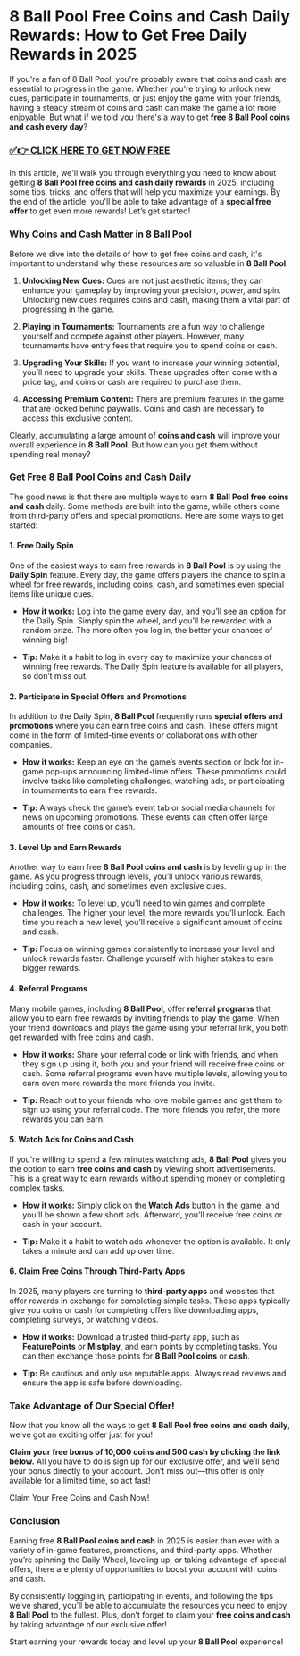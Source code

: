 # 8 Ball Pool Free Coins and Cash Daily Rewards: How to Get Free Daily Rewards in 2025

If you're a fan of 8 Ball Pool, you're probably aware that coins and cash are essential to progress in the game. Whether you're trying to unlock new cues, participate in tournaments, or just enjoy the game with your friends, having a steady stream of coins and cash can make the game a lot more enjoyable. But what if we told you there's a way to get **free 8 Ball Pool coins and cash every day**?

### [✅👉 CLICK HERE TO GET NOW FREE](https://freerewards.xyz/8ball/pool/)

In this article, we'll walk you through everything you need to know about getting **8 Ball Pool free coins and cash daily rewards** in 2025, including some tips, tricks, and offers that will help you maximize your earnings. By the end of the article, you'll be able to take advantage of a **special free offer** to get even more rewards! Let’s get started!

### **Why Coins and Cash Matter in 8 Ball Pool**

Before we dive into the details of how to get free coins and cash, it's important to understand why these resources are so valuable in **8 Ball Pool**.

1. **Unlocking New Cues:** Cues are not just aesthetic items; they can enhance your gameplay by improving your precision, power, and spin. Unlocking new cues requires coins and cash, making them a vital part of progressing in the game.
  
2. **Playing in Tournaments:** Tournaments are a fun way to challenge yourself and compete against other players. However, many tournaments have entry fees that require you to spend coins or cash.

3. **Upgrading Your Skills:** If you want to increase your winning potential, you’ll need to upgrade your skills. These upgrades often come with a price tag, and coins or cash are required to purchase them.

4. **Accessing Premium Content:** There are premium features in the game that are locked behind paywalls. Coins and cash are necessary to access this exclusive content.

Clearly, accumulating a large amount of **coins and cash** will improve your overall experience in **8 Ball Pool**. But how can you get them without spending real money?

### **Get Free 8 Ball Pool Coins and Cash Daily**

The good news is that there are multiple ways to earn **8 Ball Pool free coins and cash** daily. Some methods are built into the game, while others come from third-party offers and special promotions. Here are some ways to get started:

#### 1. **Free Daily Spin**

One of the easiest ways to earn free rewards in **8 Ball Pool** is by using the **Daily Spin** feature. Every day, the game offers players the chance to spin a wheel for free rewards, including coins, cash, and sometimes even special items like unique cues.

- **How it works:** Log into the game every day, and you’ll see an option for the Daily Spin. Simply spin the wheel, and you’ll be rewarded with a random prize. The more often you log in, the better your chances of winning big!

- **Tip:** Make it a habit to log in every day to maximize your chances of winning free rewards. The Daily Spin feature is available for all players, so don’t miss out.

#### 2. **Participate in Special Offers and Promotions**

In addition to the Daily Spin, **8 Ball Pool** frequently runs **special offers and promotions** where you can earn free coins and cash. These offers might come in the form of limited-time events or collaborations with other companies.

- **How it works:** Keep an eye on the game’s events section or look for in-game pop-ups announcing limited-time offers. These promotions could involve tasks like completing challenges, watching ads, or participating in tournaments to earn free rewards.

- **Tip:** Always check the game’s event tab or social media channels for news on upcoming promotions. These events can often offer large amounts of free coins or cash.

#### 3. **Level Up and Earn Rewards**

Another way to earn free **8 Ball Pool coins and cash** is by leveling up in the game. As you progress through levels, you’ll unlock various rewards, including coins, cash, and sometimes even exclusive cues.

- **How it works:** To level up, you’ll need to win games and complete challenges. The higher your level, the more rewards you’ll unlock. Each time you reach a new level, you’ll receive a significant amount of coins and cash.

- **Tip:** Focus on winning games consistently to increase your level and unlock rewards faster. Challenge yourself with higher stakes to earn bigger rewards.

#### 4. **Referral Programs**

Many mobile games, including **8 Ball Pool**, offer **referral programs** that allow you to earn free rewards by inviting friends to play the game. When your friend downloads and plays the game using your referral link, you both get rewarded with free coins and cash.

- **How it works:** Share your referral code or link with friends, and when they sign up using it, both you and your friend will receive free coins or cash. Some referral programs even have multiple levels, allowing you to earn even more rewards the more friends you invite.

- **Tip:** Reach out to your friends who love mobile games and get them to sign up using your referral code. The more friends you refer, the more rewards you can earn.

#### 5. **Watch Ads for Coins and Cash**

If you're willing to spend a few minutes watching ads, **8 Ball Pool** gives you the option to earn **free coins and cash** by viewing short advertisements. This is a great way to earn rewards without spending money or completing complex tasks.

- **How it works:** Simply click on the **Watch Ads** button in the game, and you'll be shown a few short ads. Afterward, you’ll receive free coins or cash in your account.

- **Tip:** Make it a habit to watch ads whenever the option is available. It only takes a minute and can add up over time.

#### 6. **Claim Free Coins Through Third-Party Apps**

In 2025, many players are turning to **third-party apps** and websites that offer rewards in exchange for completing simple tasks. These apps typically give you coins or cash for completing offers like downloading apps, completing surveys, or watching videos.

- **How it works:** Download a trusted third-party app, such as **FeaturePoints** or **Mistplay**, and earn points by completing tasks. You can then exchange those points for **8 Ball Pool coins** or **cash**.

- **Tip:** Be cautious and only use reputable apps. Always read reviews and ensure the app is safe before downloading.

### **Take Advantage of Our Special Offer!**

Now that you know all the ways to get **8 Ball Pool free coins and cash daily**, we’ve got an exciting offer just for you!

**Claim your free bonus of 10,000 coins and 500 cash by clicking the link below.** All you have to do is sign up for our exclusive offer, and we’ll send your bonus directly to your account. Don’t miss out—this offer is only available for a limited time, so act fast!

Claim Your Free Coins and Cash Now!

### **Conclusion**

Earning free **8 Ball Pool coins and cash** in 2025 is easier than ever with a variety of in-game features, promotions, and third-party apps. Whether you’re spinning the Daily Wheel, leveling up, or taking advantage of special offers, there are plenty of opportunities to boost your account with coins and cash.

By consistently logging in, participating in events, and following the tips we’ve shared, you’ll be able to accumulate the resources you need to enjoy **8 Ball Pool** to the fullest. Plus, don’t forget to claim your **free coins and cash** by taking advantage of our exclusive offer!

Start earning your rewards today and level up your **8 Ball Pool** experience!
